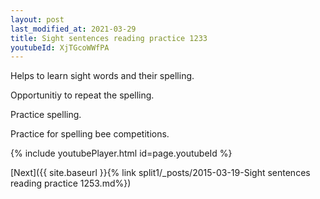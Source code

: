 ```yaml
---
layout: post
last_modified_at: 2021-03-29
title: Sight sentences reading practice 1233
youtubeId: XjTGcoWWfPA
---
```

 
 
Helps to learn sight words and their spelling.

Opportunitiy to repeat the spelling. 

Practice spelling. 
 
Practice for spelling bee competitions. 
 
{% include youtubePlayer.html id=page.youtubeId %}
 
 

[Next]({{ site.baseurl }}{% link  split1/_posts/2015-03-19-Sight sentences reading practice 1253.md%})
 
